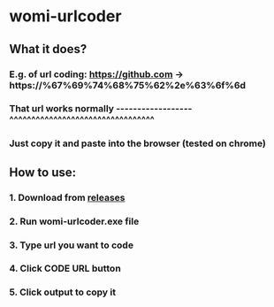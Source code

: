# womi-urlcoder

## What it does?
### E.g. of url coding: https://github.com -> https://%67%69%74%68%75%62%2e%63%6f%6d
### That url works normally ------------------^^^^^^^^^^^^^^^^^^^^^^^^^^^^^^^^^
### Just copy it and paste into the browser (tested on chrome)

## How to use:
### 1. Download from [releases](https://github.com/womimc/womi-urlcoder/releases)
### 2. Run womi-urlcoder.exe file
### 3. Type url you want to code
### 4. Click CODE URL button
### 5. Click output to copy it
